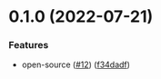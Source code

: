 # 0.1.0 (2022-07-21)


### Features

* open-source ([#12](https://github.com/kabir0x23/NewsFlash/issues/12)) ([f34dadf](https://github.com/kabir0x23/NewsFlash/commit/f34dadfdd25b18fe1d66a10e81d2a722b1aeb8d7))



